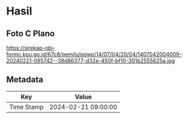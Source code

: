 # Hasil

## Foto C Plano

https://sirekap-obj-formc.kpu.go.id/67c8/pemilu/ppwp/14/07/04/20/04/1407042004009-20240221-085742--38d86377-d32e-450f-bf10-301b2555625a.jpg


## Metadata

| Key        | Value               |
| ---------- | ------------------- |
| Time Stamp | 2024-02-21 09:00:00 |



